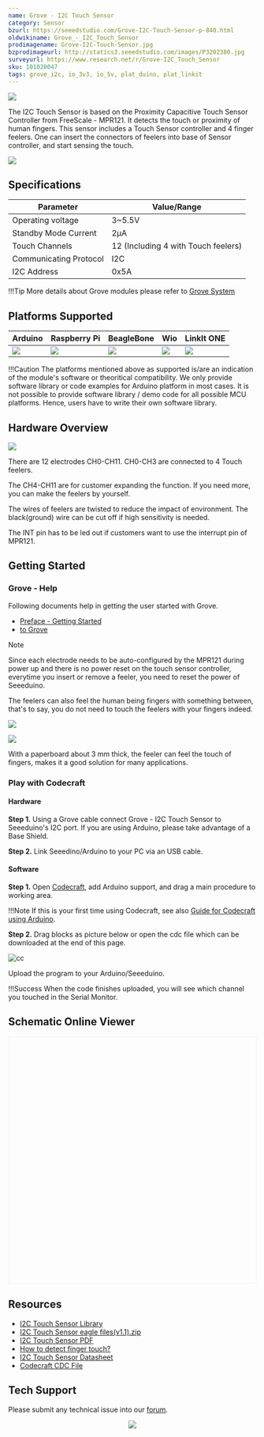 ```yaml
---
name: Grove - I2C Touch Sensor
category: Sensor
bzurl: https://seeedstudio.com/Grove-I2C-Touch-Sensor-p-840.html
oldwikiname: Grove_-_I2C_Touch_Sensor
prodimagename: Grove-I2C-Touch-Sensor.jpg
bzprodimageurl: http://statics3.seeedstudio.com/images/P3202380.jpg
surveyurl: https://www.research.net/r/Grove-I2C_Touch_Sensor
sku: 101020047
tags: grove_i2c, io_3v3, io_5v, plat_duino, plat_linkit
---
```


![](https://files.seeedstudio.com/wiki/Grove-I2C_Touch_Sensor/img/Grove-I2C-Touch-Sensor.jpg)

The I2C Touch Sensor is based on the Proximity Capacitive Touch Sensor Controller from FreeScale - MPR121. It detects the touch or proximity of human fingers. This sensor includes a Touch Sensor controller and 4 finger feelers. One can insert the connectors of feelers into base of Sensor controller, and start sensing the touch. 

[![](https://files.seeedstudio.com/wiki/common/Get_One_Now_Banner.png)](http://www.seeedstudio.com/depot/Grove-I2C-Touch-Sensor-p-840.html)

Specifications
-------------

| Parameter              | Value/Range                         |
|------------------------|-------------------------------------|
| Operating voltage      | 3~5.5V                              |
| Standby Mode Current   | 2μA                                 |
| Touch Channels         | 12 (Including 4 with Touch feelers) |
| Communicating Protocol | I2C                                 |
| I2C Address            | 0x5A                     |

!!!Tip
    More details about Grove modules please refer to [Grove System](http://wiki.seeedstudio.com/Grove_System/)
    
Platforms Supported
-------------------

| Arduino                                                                                             | Raspberry Pi                                                                                             | BeagleBone                                                                                      | Wio                                                                                               | LinkIt ONE                                                                                         |
|-----------------------------------------------------------------------------------------------------|----------------------------------------------------------------------------------------------------------|-------------------------------------------------------------------------------------------------|---------------------------------------------------------------------------------------------------|----------------------------------------------------------------------------------------------------|
| ![](https://files.seeedstudio.com/wiki/wiki_english/docs/images/arduino_logo.jpg) | ![](https://files.seeedstudio.com/wiki/wiki_english/docs/images/raspberry_pi_logo_n.jpg) | ![](https://files.seeedstudio.com/wiki/wiki_english/docs/images/bbg_logo_n.jpg) | ![](https://files.seeedstudio.com/wiki/wiki_english/docs/images/wio_logo_n.jpg) | ![](https://files.seeedstudio.com/wiki/wiki_english/docs/images/linkit_logo.jpg) |

!!!Caution
    The platforms mentioned above as supported is/are an indication of the module's software or theoritical compatibility. We only provide software library or code examples for Arduino platform in most cases. It is not possible to provide software library / demo code for all possible MCU platforms. Hence, users have to write their own software library.


Hardware Overview
-----------------

![](https://files.seeedstudio.com/wiki/Grove-I2C_Touch_Sensor/img/DSC_0030.png)

There are 12 electrodes CH0-CH11. CH0-CH3 are connected to 4 Touch feelers.

The CH4-CH11 are for customer expanding the function. If you need more, you can make the feelers by yourself.

The wires of feelers are twisted to reduce the impact of environment. The black(ground) wire can be cut off if high sensitivity is needed.

The INT pin has to be led out if customers want to use the interrupt pin of MPR121.

Getting Started
---------------

### **Grove - Help**

Following documents help in getting the user started with Grove.

-   [Preface - Getting Started](http://www.seeedstudio.com/document/pdf/Preface.pdf)
-   [to Grove](http://www.seeedstudio.com/document/pdf/Introduction%20to%20Grove.pdf)

<div class="admonition note">
<p class="admonition-title">Note</p>
Since each electrode needs to be auto-configured by the MPR121 during power up and there is no power reset on the touch sensor controller, everytime you insert or remove a feeler, you need to reset the power of Seeeduino.
</div>

The feelers can also feel the human being fingers with something between, that's to say, you do not need to touch the feelers with your fingers indeed.

![](https://files.seeedstudio.com/wiki/Grove-I2C_Touch_Sensor/img/DSC_0026.jpg)

![](https://files.seeedstudio.com/wiki/Grove-I2C_Touch_Sensor/img/DSC_0027.jpg)

With a paperboard about 3 mm thick, the feeler can feel the touch of fingers, makes it a good solution for many applications.

### Play with Codecraft

#### Hardware

**Step 1.** Using a Grove cable connect Grove - I2C Touch Sensor to Seeeduino's I2C port. If you are using Arduino, please take advantage of a Base Shield.

**Step 2.** Link Seeedino/Arduino to your PC via an USB cable.

#### Software

**Step 1.** Open [Codecraft](https://ide.chmakered.com/), add Arduino support, and drag a main procedure to working area.

!!!Note
    If this is your first time using Codecraft, see also [Guide for Codecraft using Arduino](http://wiki.seeedstudio.com/Guide_for_Codecraft_using_Arduino/).

**Step 2.** Drag blocks as picture below or open the cdc file which can be downloaded at the end of this page.

![cc](https://files.seeedstudio.com/wiki/Grove-I2C_Touch_Sensor/img/cc_I2C_Touch_Sensor.png)

Upload the program to your Arduino/Seeeduino.

!!!Success
    When the code finishes uploaded, you will see which channel you touched in the Serial Monitor. 


## Schematic Online Viewer

<div class="altium-ecad-viewer" data-project-src="https://files.seeedstudio.com/wiki/Grove-I2C_Touch_Sensor/res/I2C_Touch_Sensor_eagle_files-v1.1-.zip" style="border-radius: 0px 0px 4px 4px; height: 500px; border-style: solid; border-width: 1px; border-color: rgb(241, 241, 241); overflow: hidden; max-width: 1280px; max-height: 700px; box-sizing: border-box;" />
</div>


Resources
---------

-   [I2C Touch Sensor Library](https://github.com/Seeed-Studio/Grove_I2C_Touch_Sensor)
-   [I2C Touch Sensor eagle files(v1.1).zip](https://files.seeedstudio.com/wiki/Grove-I2C_Touch_Sensor/res/I2C_Touch_Sensor_eagle_files-v1.1-.zip)
-   [I2C Touch Sensor PDF](https://files.seeedstudio.com/wiki/Grove-I2C_Touch_Sensor/res/Grove-I2C_Color_sensor_v1.2.pdf)
-   [How to detect finger touch?](/How_to_detect_finger_touch?)
-   [I2C Touch Sensor Datasheet](https://files.seeedstudio.com/wiki/Grove-I2C_Touch_Sensor/res/Freescale_Semiconductor;MPR121QR2.pdf)
-   [Codecraft CDC File](https://files.seeedstudio.com/wiki/Grove-I2C_Touch_Sensor/res/Grove_I2C_Touch_Sensor_CDC_File.zip)

<!-- This Markdown file was created from http://www.seeedstudio.com/wiki/Grove_-_I2C_Touch_Sensor -->

## Tech Support
Please submit any technical issue into our [forum](http://forum.seeedstudio.com/). <br /><p style="text-align:center"><a href="https://www.seeedstudio.com/act-4.html?utm_source=wiki&utm_medium=wikibanner&utm_campaign=newproducts" target="_blank"><img src="https://files.seeedstudio.com/wiki/Wiki_Banner/new_product.jpg" /></a></p>